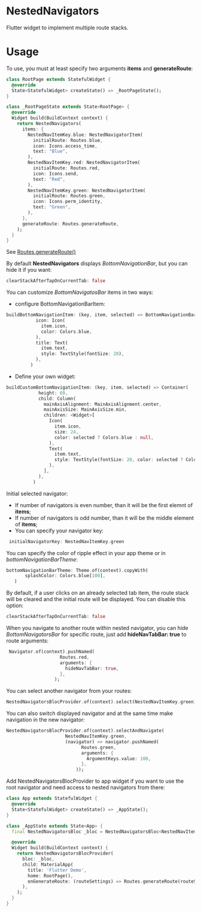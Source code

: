 # NestedNavigators

Flutter widget to implement multiple route stacks.

# Usage
To use, you must at least specify two arguments **items** and **generateRoute**:
```dart
class RootPage extends StatefulWidget {
  @override
  State<StatefulWidget> createState() => _RootPageState();
}

class _RootPageState extends State<RootPage> {
  @override
  Widget build(BuildContext context) {
    return NestedNavigators(
      items: {
        NestedNavItemKey.blue: NestedNavigatorItem(
          initialRoute: Routes.blue,
          icon: Icons.access_time,
          text: "Blue",
        ),
        NestedNavItemKey.red: NestedNavigatorItem(
          initialRoute: Routes.red,
          icon: Icons.send,
          text: "Red",
        ),
        NestedNavItemKey.green: NestedNavigatorItem(
          initialRoute: Routes.green,
          icon: Icons.perm_identity,
          text: "Green",
        ),
      },
      generateRoute: Routes.generateRoute,
    );
  }
}
```
See [Routes.generateRoute()](https://github.com/n0vah/nested_navigators/blob/master/example/lib/routes.dart)

By default **NestedNavigators** displays *BottomNavigationBar*, but you can hide it if you want:
```dart
clearStackAfterTapOnCurrentTab: false
 ```
 You can customize *BottomNavigatosBar* items in two ways:
 - configure BottomNavigationBarItem:
 ```dart
buildBottomNavigationItem: (key, item, selected) => BottomNavigationBarItem(
            icon: Icon(
              item.icon,
              color: Colors.blue,
            ),
            title: Text(
              item.text,
              style: TextStyle(fontSize: 20),
            ),
          )
```
 - Define your own widget:
```dart
buildCustomBottomNavigationItem: (key, item, selected) => Container(
            height: 60,
            child: Column(
              mainAxisAlignment: MainAxisAlignment.center,
              mainAxisSize: MainAxisSize.min,
              children: <Widget>[
                Icon(
                  item.icon,
                  size: 24,
                  color: selected ? Colors.blue : null,
                ),
                Text(
                  item.text,
                  style: TextStyle(fontSize: 20, color: selected ? Colors.blue : null),
                ),
              ],
            ),
          )
```
Initial selected navigator:
- If number of navigators is even number, than it will be the first elemnt of **items**;
- If number of navigators is odd number, than it will be the middle element of **items**;
- You can specify your navigator key:
```dart
 initialNavigatorKey: NestedNavItemKey.green
 ```
 You can specify the color of ripple effect in your app theme or in *bottomNavigationBarTheme*:
 ```dart
bottomNavigationBarTheme: Theme.of(context).copyWith(
        splashColor: Colors.blue[100],
    )
```
By default, if a user clicks on an already selected tab item, the route stack will be cleared and the initial route will be displayed. You can disable this option:
```dart
clearStackAfterTapOnCurrentTab: false
```
When you navigate to another route within nested navigator, you can hide *BottomNavigatorsBar* for specific route, just add **hideNavTabBar: true** to route arguments:
```dart
 Navigator.of(context).pushNamed(
                    Routes.red,
                    arguments: {
                      hideNavTabBar: true,
                    },
                  );
```
You can select another navigator from your routes:
```dart
NestedNavigatorsBlocProvider.of(context).select(NestedNavItemKey.green)
```
You can also switch displayed navigator and at the same time make navigation in the new navigator:
```dart
NestedNavigatorsBlocProvider.of(context).selectAndNavigate(
                      NestedNavItemKey.green,
                      (navigator) => navigator.pushNamed(
                            Routes.green,
                            arguments: {
                              ArgumentKeys.value: 100,
                            },
                          ));
```
Add NestedNavigatorsBlocProvider to app widget if you want to use the root navigator and need access to nested navigators from there:
```dart
class App extends StatefulWidget {
  @override
  State<StatefulWidget> createState() => _AppState();
}

class _AppState extends State<App> {
  final NestedNavigatorsBloc _bloc = NestedNavigatorsBloc<NestedNavItemKey>();

  @override
  Widget build(BuildContext context) {
    return NestedNavigatorsBlocProvider(
      bloc: _bloc,
      child: MaterialApp(
        title: 'Flutter Demo',
        home: RootPage(),
        onGenerateRoute: (routeSettings) => Routes.generateRoute(routeSettings),
      ),
    );
  }
}
```
